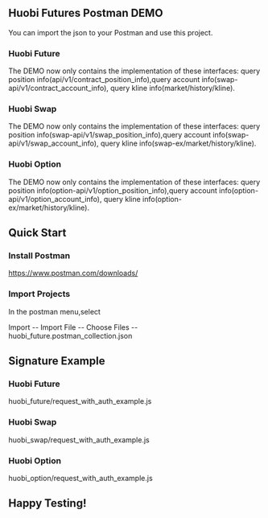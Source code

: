## Huobi Futures Postman DEMO

You can import the json to your Postman and use this project.

### Huobi Future

The DEMO now only contains the implementation of these interfaces: query position info(api/v1/contract_position_info),query account info(swap-api/v1/contract_account_info), query kline info(market/history/kline).


### Huobi Swap

The DEMO now only contains the implementation of these interfaces: query position info(swap-api/v1/swap_position_info),query account info(swap-api/v1/swap_account_info), query kline info(swap-ex/market/history/kline).

### Huobi Option

The DEMO now only contains the implementation of these interfaces: query position info(option-api/v1/option_position_info),query account info(option-api/v1/option_account_info), query kline info(option-ex/market/history/kline).


## Quick Start

### Install Postman

https://www.postman.com/downloads/

### Import Projects

In the postman menu,select 

Import -- Import File -- Choose Files -- huobi_future.postman_collection.json

## Signature Example

### Huobi Future

huobi_future/request_with_auth_example.js

### Huobi Swap

huobi_swap/request_with_auth_example.js

### Huobi Option

huobi_option/request_with_auth_example.js

## Happy Testing!





